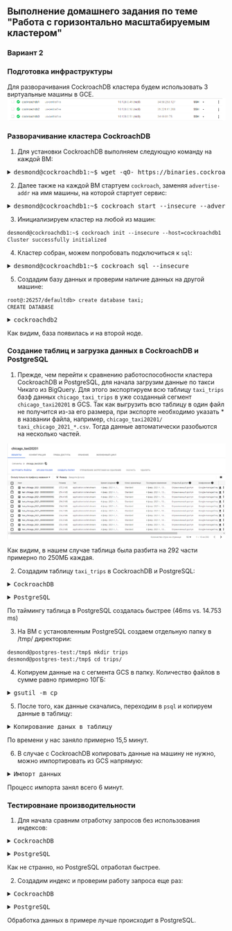 ## Выполнение домашнего задания по теме "Работа с горизонтально масштабируемым кластером"
### Вариант 2


### Подготовка инфраструктуры
Для разворачивания CockroachDB кластера будем использовать 3 виртуальные машины в GCE.
![VMCreated](https://github.com/apovyshev/PostgreSQL/blob/main/13.MultiMaster/VMCreated.PNG)

### Разворачивание кластера CockroachDB

1. Для установки CockroachDB выполняем следующую команду на каждой ВМ:

<pre><details><summary>desmond@cockroachdb1:~$ wget -qO- https://binaries.cockroachdb.com/cockroach-v20.2.4.linux-amd64.tgz | tar  xvz && sudo cp -i cockroach-v20.2.4.linux-amd64/cockroach /usr/local/bin/ && sudo mkdir -p /opt/cockroach && sudo chown desmond:desmond /opt/cockroach</summary>
cockroach-v20.2.4.linux-amd64/cockroach
cockroach-v20.2.4.linux-amd64/lib/libgeos.so
cockroach-v20.2.4.linux-amd64/lib/libgeos_c.so
</details></pre>

2. Далее также на каждой ВМ стартуем `cockroach`, заменяя `advertise-addr` на имя машины, на которой стартует сервис:

<pre><details><summary>desmond@cockroachdb1:~$ cockroach start --insecure --advertise-addr=cockroachdb1 --join=cockroachdb1,cockroachdb2,cockroachdb3 --cache=.25 --max-sql-memory=.25 --background</summary>
*
* WARNING: ALL SECURITY CONTROLS HAVE BEEN DISABLED!
*
* This mode is intended for non-production testing only.
*
* In this mode:
* - Your cluster is open to any client that can access any of your IP addresses.
* - Intruders with access to your machine or network can observe client-server traffic.
* - Intruders can log in without password and read or write any data in the cluster.
* - Intruders can consume all your server's resources and cause unavailability.
*
*
* INFO: To start a secure server without mandating TLS for clients,
* consider --accept-sql-without-tls instead. For other options, see:
*
* - https://go.crdb.dev/issue-v/53404/v20.2
* - https://www.cockroachlabs.com/docs/v20.2/secure-a-cluster.html
*
*
* INFO: initial startup completed
* Node will now attempt to join a running cluster, or wait for `cockroach init`.
* Client connections will be accepted after this completes successfully.
* Check the log file(s) for progress.
*
</details></pre>

3. Инициализируем кластер на любой из машин:
```
desmond@cockroachdb1:~$ cockroach init --insecure --host=cockroachdb1
Cluster successfully initialized
```

4. Кластер собран, можем попробовать подключиться к `sql`:
<pre><details><summary>desmond@cockroachdb1:~$ cockroach sql --insecure</summary>
#
# Welcome to the CockroachDB SQL shell.
# All statements must be terminated by a semicolon.
# To exit, type: \q.
#
# Server version: CockroachDB CCL v20.2.4 (x86_64-unknown-linux-gnu, built 2021/01/21 00:08:24, go1.13.14) (same version as client)
# Cluster ID: 9e440256-a858-4e60-ba6e-b4f83169f0bf
No entry for terminal type "xterm-256color";
using dumb terminal settings.
#
# Enter \? for a brief introduction.
#
</details></pre>

5. Создадим базу данных и проверим наличие данных на другой машине:
```
root@:26257/defaultdb> create database taxi;
CREATE DATABASE
```
<pre><details><summary>cockroachdb2</summary>
desmond@cockroachdb2:~$ cockroach sql --insecure
#
# Welcome to the CockroachDB SQL shell.
# All statements must be terminated by a semicolon.
# To exit, type: \q.
#
# Server version: CockroachDB CCL v20.2.4 (x86_64-unknown-linux-gnu, built 2021/01/21 00:08:24, go1.13.14) (same version as client)
# Cluster ID: 9e440256-a858-4e60-ba6e-b4f83169f0bf
No entry for terminal type "xterm-256color";
using dumb terminal settings.
#
# Enter \? for a brief introduction.
#
root@:26257/defaultdb> show databases;
  database_name | owner
----------------+--------
  defaultdb     | root
  postgres      | root
  system        | node
  taxi          | root
(4 rows)
</details></pre>

Как видим, база появилась и на второй ноде.

### Создание таблиц и загрузка данных в CockroachDB и PostgreSQL

1. Прежде, чем перейти к сравнению работоспособности кластера CockroachDB и PostgreSQL, для начала загрузим данные по такси Чикаго из BigQuery. Для этого экспортируем всю таблицу `taxi_trips` базф данных `chicago_taxi_trips` в уже созданный сегмент `chicago_taxi20201` в GCS. Так как выгрузить всю таблицу в один файл не получится из-за его размера, при экспорте необходимо указать * в названии файла, например, `chicago_taxi20201/ taxi_chicago_2021_*.csv`. Тогда данные автоматически разобьются на несколько частей.

![Segment](https://github.com/apovyshev/PostgreSQL/blob/main/13.MultiMaster/Segment.PNG)

Как видим, в нашем случае таблица была разбита на 292 части примерно по 250МБ каждая.

2. Создадим таблицу `taxi_trips` в CockroachDB и PostgreSQL:

<pre><details><summary>CockroachDB</summary>
root@:26257/taxi> create table taxi_trips (
axi_id text,
trip_start_timestamp TIMES               -> unique_key text,
               -> taxi_id text,
               -> trip_start_timestamp TIMESTAMP,
               -> trip_end_timestamp TIMESTAMP,
               -> trip_seconds bigint,
               -> trip_miles numeric,
               -> pickup_census_tract bigint,
               -> dropoff_census_tract bigint,
               -> pickup_community_area bigint,
               -> dropoff_community_area bigint,
               -> fare numeric,
               -> tips numeric,
               -> tolls numeric,
               -> extras numeric,
               -> trip_total numeric,
               -> payment_type text,
               -> company text,
               -> pickup_latitude numeric,
               -> pickup_longitude numeric,
               -> pickup_location text,
               -> dropoff_latitude numeric,
               -> dropoff_longitude numeric,
               -> dropoff_location text
               -> );
CREATE TABLE

Time: 46ms total (execution 45ms / network 1ms)
</details></pre>

<pre><details><summary>PostgreSQL</summary>
desmond@postgres-test:/tmp$ sudo -i -u postgres
postgres@postgres-test:~$ psql
psql (13.1 (Ubuntu 13.1-1.pgdg20.04+1))
Type "help" for help.

postgres=# \timing
Timing is on.
postgres=# create table taxi_trips (
axi_id postgres(# unique_key text,
postgres(# taxi_id text,
postgres(# trip_start_timestamp TIMESTAMP,
postgres(# trip_end_timestamp TIMESTAMP,
postgres(# trip_seconds bigint,
postgres(# trip_miles numeric,
postgres(# pickup_census_tract bigint,
postgres(# dropoff_census_tract bigint,
postgres(# pickup_community_area bigint,
postgres(# dropoff_community_area bigint,
postgres(# fare numeric,
postgres(# tips numeric,
postgres(# tolls numeric,
postgres(# extras numeric,
postgres(# trip_total numeric,
postgres(# payment_type text,
postgres(# company text,
postgres(# pickup_latitude numeric,
postgres(# pickup_longitude numeric,
postgres(# pickup_location text,
postgres(# dropoff_latitude numeric,
postgres(# dropoff_longitude numeric,
postgres(# dropoff_location text
postgres(# );
CREATE TABLE
Time: 14.753 ms
</details></pre>
По таймингу таблица в PostgreSQL создалась быстрее (46ms vs. 14.753 ms)

3. На ВМ с установленным PostgreSQL создаем отдельную папку в /tmp/ директории:
```
desmond@postgres-test:/tmp$ mkdir trips
desmond@postgres-test:/tmp$ cd trips/
```
4. Копируем данные на с сегмента GCS в папку. Количество файлов в сумме равно примерно 10ГБ:

<pre><details><summary>gsutil -m cp</summary>
desmond@postgres-test:/tmp/trips$ gsutil -m cp \
>   "gs://chicago_taxi20201/taxi_chicago_2021_000000000000.csv" \
>   "gs://chicago_taxi20201/taxi_chicago_2021_000000000001.csv" \
>   "gs://chicago_taxi20201/taxi_chicago_2021_000000000002.csv" \
>   "gs://chicago_taxi20201/taxi_chicago_2021_000000000003.csv" \
>   "gs://chicago_taxi20201/taxi_chicago_2021_000000000004.csv" \
>   "gs://chicago_taxi20201/taxi_chicago_2021_000000000005.csv" \
>   "gs://chicago_taxi20201/taxi_chicago_2021_000000000006.csv" \
>   "gs://chicago_taxi20201/taxi_chicago_2021_000000000007.csv" \
>   "gs://chicago_taxi20201/taxi_chicago_2021_000000000008.csv" \
>   "gs://chicago_taxi20201/taxi_chicago_2021_000000000009.csv" \
>   "gs://chicago_taxi20201/taxi_chicago_2021_000000000010.csv" \
>   "gs://chicago_taxi20201/taxi_chicago_2021_000000000011.csv" \
>   "gs://chicago_taxi20201/taxi_chicago_2021_000000000012.csv" \
>   "gs://chicago_taxi20201/taxi_chicago_2021_000000000013.csv" \
>   "gs://chicago_taxi20201/taxi_chicago_2021_000000000014.csv" \
>   "gs://chicago_taxi20201/taxi_chicago_2021_000000000015.csv" \
>   "gs://chicago_taxi20201/taxi_chicago_2021_000000000016.csv" \
>   "gs://chicago_taxi20201/taxi_chicago_2021_000000000017.csv" \
>   "gs://chicago_taxi20201/taxi_chicago_2021_000000000018.csv" \
>   "gs://chicago_taxi20201/taxi_chicago_2021_000000000019.csv" \
>   "gs://chicago_taxi20201/taxi_chicago_2021_000000000020.csv" \
>   "gs://chicago_taxi20201/taxi_chicago_2021_000000000021.csv" \
>   "gs://chicago_taxi20201/taxi_chicago_2021_000000000022.csv" \
>   "gs://chicago_taxi20201/taxi_chicago_2021_000000000023.csv" \
>   "gs://chicago_taxi20201/taxi_chicago_2021_000000000024.csv" \
>   "gs://chicago_taxi20201/taxi_chicago_2021_000000000025.csv" \
>   "gs://chicago_taxi20201/taxi_chicago_2021_000000000026.csv" \
>   "gs://chicago_taxi20201/taxi_chicago_2021_000000000027.csv" \
>   "gs://chicago_taxi20201/taxi_chicago_2021_000000000028.csv" \
>   "gs://chicago_taxi20201/taxi_chicago_2021_000000000029.csv" \
>   "gs://chicago_taxi20201/taxi_chicago_2021_000000000030.csv" \
>   "gs://chicago_taxi20201/taxi_chicago_2021_000000000031.csv" \
>   "gs://chicago_taxi20201/taxi_chicago_2021_000000000032.csv" \
>   "gs://chicago_taxi20201/taxi_chicago_2021_000000000033.csv" \
>   "gs://chicago_taxi20201/taxi_chicago_2021_000000000034.csv" \
>   "gs://chicago_taxi20201/taxi_chicago_2021_000000000035.csv" \
>   "gs://chicago_taxi20201/taxi_chicago_2021_000000000036.csv" \
>   "gs://chicago_taxi20201/taxi_chicago_2021_000000000037.csv" \
>   "gs://chicago_taxi20201/taxi_chicago_2021_000000000038.csv" \
>   "gs://chicago_taxi20201/taxi_chicago_2021_000000000039.csv" \
>   "gs://chicago_taxi20201/taxi_chicago_2021_000000000040.csv" \
>   .
Copying gs://chicago_taxi20201/taxi_chicago_2021_000000000000.csv...
Copying gs://chicago_taxi20201/taxi_chicago_2021_000000000001.csv...
Copying gs://chicago_taxi20201/taxi_chicago_2021_000000000002.csv...
Copying gs://chicago_taxi20201/taxi_chicago_2021_000000000003.csv...
Copying gs://chicago_taxi20201/taxi_chicago_2021_000000000004.csv...
Copying gs://chicago_taxi20201/taxi_chicago_2021_000000000005.csv...
Copying gs://chicago_taxi20201/taxi_chicago_2021_000000000006.csv...
Copying gs://chicago_taxi20201/taxi_chicago_2021_000000000007.csv...
Copying gs://chicago_taxi20201/taxi_chicago_2021_000000000008.csv...
Copying gs://chicago_taxi20201/taxi_chicago_2021_000000000009.csv...
Copying gs://chicago_taxi20201/taxi_chicago_2021_000000000010.csv...
Copying gs://chicago_taxi20201/taxi_chicago_2021_000000000011.csv...
Copying gs://chicago_taxi20201/taxi_chicago_2021_000000000012.csv...
Copying gs://chicago_taxi20201/taxi_chicago_2021_000000000013.csv...
Copying gs://chicago_taxi20201/taxi_chicago_2021_000000000014.csv...
Copying gs://chicago_taxi20201/taxi_chicago_2021_000000000015.csv...
Copying gs://chicago_taxi20201/taxi_chicago_2021_000000000016.csv...
Copying gs://chicago_taxi20201/taxi_chicago_2021_000000000017.csv...
Copying gs://chicago_taxi20201/taxi_chicago_2021_000000000018.csv...
Copying gs://chicago_taxi20201/taxi_chicago_2021_000000000019.csv...
Copying gs://chicago_taxi20201/taxi_chicago_2021_000000000020.csv...
Copying gs://chicago_taxi20201/taxi_chicago_2021_000000000023.csv...
Copying gs://chicago_taxi20201/taxi_chicago_2021_000000000021.csv...
Copying gs://chicago_taxi20201/taxi_chicago_2021_000000000022.csv...
Copying gs://chicago_taxi20201/taxi_chicago_2021_000000000024.csv...33
Copying gs://chicago_taxi20201/taxi_chicago_2021_000000000025.csv...
Copying gs://chicago_taxi20201/taxi_chicago_2021_000000000026.csv...
Copying gs://chicago_taxi20201/taxi_chicago_2021_000000000027.csv...34
Copying gs://chicago_taxi20201/taxi_chicago_2021_000000000028.csv...37
Copying gs://chicago_taxi20201/taxi_chicago_2021_000000000029.csv...:36
Copying gs://chicago_taxi20201/taxi_chicago_2021_000000000030.csv...:11
Copying gs://chicago_taxi20201/taxi_chicago_2021_000000000031.csv...:06
Copying gs://chicago_taxi20201/taxi_chicago_2021_000000000032.csv...:41
Copying gs://chicago_taxi20201/taxi_chicago_2021_000000000033.csv...:01
Copying gs://chicago_taxi20201/taxi_chicago_2021_000000000034.csv...:48
Copying gs://chicago_taxi20201/taxi_chicago_2021_000000000035.csv...:49
Copying gs://chicago_taxi20201/taxi_chicago_2021_000000000036.csv...:40
Copying gs://chicago_taxi20201/taxi_chicago_2021_000000000037.csv...:06
Copying gs://chicago_taxi20201/taxi_chicago_2021_000000000038.csv...:09
Copying gs://chicago_taxi20201/taxi_chicago_2021_000000000039.csv...:06
Copying gs://chicago_taxi20201/taxi_chicago_2021_000000000040.csv...:44
/ [41/41 files][ 10.2 GiB/ 10.2 GiB] 100% Done   8.6 MiB/s ETA 00:00:00
Operation completed over 41 objects/10.2 GiB.
</details></pre>

5. После того, как данные скачались, переходим в `psql` и копируем данные в таблицу:
<pre><details><summary>Копирование даных в таблицу</summary>
postgres@postgres-test:~$ psql
psql (13.1 (Ubuntu 13.1-1.pgdg20.04+1))
Type "help" for help.

postgres=# \dt
           List of relations
 Schema |    Name    | Type  |  Owner
--------+------------+-------+----------
 public | taxi_trips | table | postgres
(1 row)

postgres=# \timing
Timing is on.
postgres=# COPY taxi_trips(unique_key,
postgres(# taxi_id,
rip_stapostgres(# trip_start_timestamp,
postgres(# trip_end_timestamp,
postgres(# trip_seconds,
postgres(# trip_miles,
postgres(# pickup_census_tract,
postgres(# dropoff_census_tract,
postgres(# pickup_community_area,
postgres(# dropoff_community_area,
postgres(# fare,
postgres(# tips,
postgres(# tolls,
postgres(# extras,
postgres(# trip_total,
postgres(# payment_type,
postgres(# company,
postgres(# pickup_latitude,
postgres(# pickup_longitude,
postgres(# pickup_location,
postgres(# dropoff_latitude,
postgres(# dropoff_longitude,
postgres(# dropoff_location)
postgres-# FROM PROGRAM 'awk FNR-1 /tmp/trips/*.csv | cat' DELIMITER ',' CSV HEADER;
COPY 27995397
Time: 937596.686 ms (15:37.597)
</details></pre>

По времени у нас заняло примерно 15,5 минут.

6. В случае с CockroachDB копировать данные на машину не нужно, можно импортировать из GCS напрямую:
<pre><details><summary>Импорт данных</summary>
root@:26257/taxi> import into taxi_trips(unique_key,
imestamp,
trip_end_timestamp,               -> taxi_id,
               -> trip_start_timestamp,
               -> trip_end_timestamp,
               -> trip_seconds,
               -> trip_miles,
               -> pickup_census_tract,
               -> dropoff_census_tract,
               -> pickup_community_area,
               -> dropoff_community_area,
               -> fare,
               -> tips,
               -> tolls,
               -> extras,
               -> trip_total,
               -> payment_type,
               -> company,
               -> pickup_latitude,
               -> pickup_longitude,
               -> pickup_location,
               -> dropoff_latitude,
               -> dropoff_longitude,
               -> dropoff_location) CSV DATA ('gs://chicago_taxi20201/taxi_chicago_2021_000000000000.c
sv', 'gs://chicago_taxi20201/taxi_chicago_2021_000000000001.csv', 'gs://chicago_taxi20201/taxi_chicago
_2021_000000000002.csv', 'gs://chicago_taxi20201/taxi_chicago_2021_000000000003.csv', 'gs://chicago_ta
xi20201/taxi_chicago_2021_000000000004.csv', 'gs://chicago_taxi20201/taxi_chicago_2021_000000000005.cs
v', 'gs://chicago_taxi20201/taxi_chicago_2021_000000000006.csv', 'gs://chicago_taxi20201/taxi_chicago_
2021_000000000007.csv', 'gs://chicago_taxi20201/taxi_chicago_2021_000000000008.csv', 'gs://chicago_tax
i20201/taxi_chicago_2021_000000000009.csv', 'gs://chicago_taxi20201/taxi_chicago_2021_000000000010.csv
', 'gs://chicago_taxi20201/taxi_chicago_2021_000000000011.csv', 'gs://chicago_taxi20201/taxi_chicago_2
021_000000000012.csv', 'gs://chicago_taxi20201/taxi_chicago_2021_000000000013.csv', 'gs://chicago_taxi
20201/taxi_chicago_2021_000000000014.csv', 'gs://chicago_taxi20201/taxi_chicago_2021_000000000015.csv'
, 'gs://chicago_taxi20201/taxi_chicago_2021_000000000016.csv', 'gs://chicago_taxi20201/taxi_chicago_20
21_000000000017.csv', 'gs://chicago_taxi20201/taxi_chicago_2021_000000000018.csv', 'gs://chicago_taxi2
0201/taxi_chicago_2021_000000000019.csv', 'gs://chicago_taxi20201/taxi_chicago_2021_000000000020.csv',
 'gs://chicago_taxi20201/taxi_chicago_2021_000000000021.csv', 'gs://chicago_taxi20201/taxi_chicago_202
1_000000000022.csv', 'gs://chicago_taxi20201/taxi_chicago_2021_000000000023.csv', 'gs://chicago_taxi20
201/taxi_chicago_2021_000000000024.csv', 'gs://chicago_taxi20201/taxi_chicago_2021_000000000025.csv',
'gs://chicago_taxi20201/taxi_chicago_2021_000000000026.csv', 'gs://chicago_taxi20201/taxi_chicago_2021
_000000000027.csv', 'gs://chicago_taxi20201/taxi_chicago_2021_000000000028.csv', 'gs://chicago_taxi202
01/taxi_chicago_2021_000000000029.csv', 'gs://chicago_taxi20201/taxi_chicago_2021_000000000030.csv', '
gs://chicago_taxi20201/taxi_chicago_2021_000000000031.csv', 'gs://chicago_taxi20201/taxi_chicago_2021_
000000000032.csv', 'gs://chicago_taxi20201/taxi_chicago_2021_000000000033.csv', 'gs://chicago_taxi2020
1/taxi_chicago_2021_000000000034.csv', 'gs://chicago_taxi20201/taxi_chicago_2021_000000000035.csv', 'g
s://chicago_taxi20201/taxi_chicago_2021_000000000036.csv', 'gs://chicago_taxi20201/taxi_chicago_2021_0
00000000037.csv', 'gs://chicago_taxi20201/taxi_chicago_2021_000000000038.csv', 'gs://chicago_taxi20201
/taxi_chicago_2021_000000000039.csv', 'gs://chicago_taxi20201/taxi_chicago_2021_000000000040.csv') WIT
H DELIMITER = ',', SKIP = '1', nullif = '';
        job_id       |  status   | fraction_completed |   rows   | index_entries |    bytes
---------------------+-----------+--------------------+----------+---------------+--------------
  630346558986846209 | succeeded |                  1 | 27995398 |             0 | 10121718105
(1 row)

Time: 365.314s total (execution 365.313s / network 0.001s)
</details></pre>

Процесс импорта занял всего 6 минут.

### Тестировнаие производительности

1. Для начала сравним отработку запросов без использования индексов:
<pre><details><summary>CockroachDB</summary>
root@:26257/taxi> SELECT payment_type, round(sum(tips)/sum(trip_total)*100, 0) as tips_percent, count(
*) as c
               -> FROM taxi_trips
               -> group by payment_type
               -> order by 3;
  payment_type | tips_percent |    c
---------------+--------------+-----------
  Prepaid      |            0 |       40
  Way2ride     |           15 |       95
  Split        |           18 |      333
  Pcard        |            3 |     6837
  Dispute      |            0 |    13497
  Mobile       |           15 |    21571
  Prcard       |            1 |    25252
  Unknown      |            3 |    53170
  No Charge    |            6 |   153812
  Credit Card  |           17 | 12382787
  Cash         |            0 | 15338004
(11 rows)

Time: 30.074s total (execution 30.073s / network 0.001s)

root@:26257/taxi> select count(*) from taxi_trips;
   count
------------
  27995398
(1 row)

Time: 7.625s total (execution 7.624s / network 0.000s)
</details></pre>


<pre><details><summary>PostgreSQL</summary>
postgres=# SELECT payment_type, round(sum(tips)/sum(trip_total)*100, 0) as tips_percent, count(*) as c
postgres-# FROM taxi_trips
postgres-# group by payment_type
postgres-# order by 3;
 payment_type | tips_percent |    c
--------------+--------------+----------
 Prepaid      |            0 |       40
 Way2ride     |           15 |       95
 Split        |           18 |      333
 Pcard        |            3 |     6837
 Dispute      |            0 |    13497
 Mobile       |           15 |    21571
 Prcard       |            1 |    25252
 Unknown      |            3 |    53170
 No Charge    |            6 |   153812
 Credit Card  |           17 | 12382786
 Cash         |            0 | 15338004
(11 rows)
</details></pre>
Как не странно, но PostgreSQL отработал быстрее.

2. Создадим индекс и проверим работу запроса еще раз:
<pre><details><summary>CockroachDB</summary>
root@:26257/taxi> create index payment_idx on taxi_trips(payment_type);
CREATE INDEX

Time: 126.279s total (execution 0.058s / network 126.221s)

root@:26257/taxi> SELECT payment_type, round(sum(tips)/sum(trip_total)*100, 0) as tips_percent, count(
*) as c
               -> FROM taxi_trips
               -> group by payment_type
               -> order by 3;
  payment_type | tips_percent |    c
---------------+--------------+-----------
  Prepaid      |            0 |       40
  Way2ride     |           15 |       95
  Split        |           18 |      333
  Pcard        |            3 |     6837
  Dispute      |            0 |    13497
  Mobile       |           15 |    21571
  Prcard       |            1 |    25252
  Unknown      |            3 |    53170
  No Charge    |            6 |   153812
  Credit Card  |           17 | 12382787
  Cash         |            0 | 15338004
(11 rows)

Time: 22.185s total (execution 22.184s / network 0.001s)
</details></pre>

<pre><details><summary>PostgreSQL</summary>
postgres=# create index payment_idx on taxi_trips(payment_type);
CREATE INDEX
Time: 25185.926 ms (00:25.186)
postgres=# SELECT payment_type, round(sum(tips)/sum(trip_total)*100, 0) as tips_percent, count(*) as c
postgres-# FROM taxi_trips
postgres-# group by payment_type
postgres-# order by 3;
 payment_type | tips_percent |    c
--------------+--------------+----------
 Prepaid      |            0 |       40
 Way2ride     |           15 |       95
 Split        |           18 |      333
 Pcard        |            3 |     6837
 Dispute      |            0 |    13497
 Mobile       |           15 |    21571
 Prcard       |            1 |    25252
 Unknown      |            3 |    53170
 No Charge    |            6 |   153812
 Credit Card  |           17 | 12382786
 Cash         |            0 | 15338004
(11 rows)

Time: 8541.642 ms (00:08.542)
</details></pre>
Обработка данных в примере лучше происходит в PostgreSQL.
